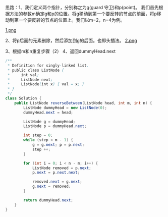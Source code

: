 思路：1、我们定义两个指针，分别称之为g(guard 守卫)和p(point)。
我们首先根据方法的参数m确定g和p的位置。将g移动到第一个要反转的节点的前面，将p移动到第一个要反转的节点的位置上。我们以m=2，n=4为例。

 [1.png](https://pic.leetcode-cn.com/5389db651086bd4bcd42dd5c4552f180b553a9b204cfc1013523dfe09beac382-1.png)


2、将p后面的元素删除，然后添加到g的后面。也即头插法。
 [2.png](https://pic.leetcode-cn.com/db22bdb60035e45f8c354b3f45f2a844260d6cafcf81528d2c4f1b51e484fb45-2.png)

3、根据m和n重复步骤（2）
4、返回dummyHead.next

``` java
/**
 * Definition for singly-linked list.
 * public class ListNode {
 *     int val;
 *     ListNode next;
 *     ListNode(int x) { val = x; }
 * }
 */
class Solution {
    public ListNode reverseBetween(ListNode head, int m, int n) {
        ListNode dummyHead = new ListNode(0);
        dummyHead.next = head;

        ListNode g = dummyHead;
        ListNode p = dummyHead.next;

        int step = 0;
        while (step < m - 1) {
            g = g.next; p = p.next;
            step ++;
        }

        for (int i = 0; i < n - m; i++) {
            ListNode removed = p.next;
            p.next = p.next.next;

            removed.next = g.next;
            g.next = removed;
        }

        return dummyHead.next;
    }
}
```

